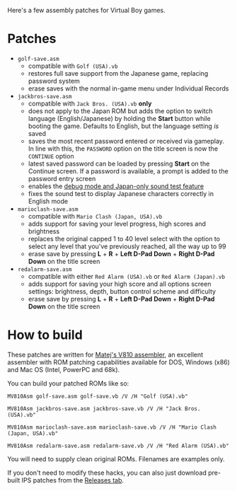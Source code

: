 Here's a few assembly patches for Virtual Boy games.

# Patches
* `golf-save.asm`
  * compatible with `Golf (USA).vb`
  * restores full save support from the Japanese game, replacing password system
  * erase saves with the normal in-game menu under Individual Records
* `jackbros-save.asm`
  * compatible with `Jack Bros. (USA).vb` **only**
  * does not apply to the Japan ROM but adds the option to switch language (English/Japanese) by holding the **Start** button while booting the game. Defaults to English, but the language setting *is* saved
  * saves the most recent password entered *or* received via gameplay. In line with this, the `PASSWORD` option on the title screen is now the `CONTINUE` option
  * latest saved password can be loaded by pressing **Start** on the Continue screen. If a password is available, a prompt is added to the password entry screen
  * enables the [debug mode and Japan-only sound test feature](https://www.virtual-boy.com/games/jack-bros/guides/)
  * fixes the sound test to display Japanese characters correctly in English mode
* `marioclash-save.asm`
  * compatible with `Mario Clash (Japan, USA).vb`
  * adds support for saving your level progress, high scores and brightness
  * replaces the original capped 1 to 40 level select with the option to select any level that you've previously reached, all the way up to 99
  * erase save by pressing **L** + **R** + **Left D-Pad Down** + **Right D-Pad Down** on the title screen
* `redalarm-save.asm`
  * compatible with either `Red Alarm (USA).vb` or `Red Alarm (Japan).vb`
  * adds support for saving your high score and all options screen settings: brightness, depth, button control scheme and difficulty
  * erase save by pressing **L** + **R** + **Left D-Pad Down** + **Right D-Pad Down** on the title screen

# How to build
These patches are written for [Matej's V810 assembler](http://matejhorvat.si/en/software/mv810asm/), an excellent assembler with ROM patching capabilities available for DOS, Windows (x86) and Mac OS (Intel, PowerPC and 68k).

You can build your patched ROMs like so:
```
MV810Asm golf-save.asm golf-save.vb /V /H "Golf (USA).vb"
```
```
MV810Asm jackbros-save.asm jackbros-save.vb /V /H "Jack Bros. (USA).vb"
```
```
MV810Asm marioclash-save.asm marioclash-save.vb /V /H "Mario Clash (Japan, USA).vb"
```
```
MV810Asm redalarm-save.asm redalarm-save.vb /V /H "Red Alarm (USA).vb"
```
You will need to supply clean original ROMs. Filenames are examples only.

If you don't need to modify these hacks, you can also just download pre-built IPS patches from the [Releases tab](https://github.com/vaguerant/vb-patches/releases).